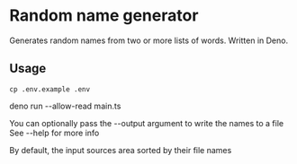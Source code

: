 # Random name generator

Generates random names from two or more lists of words. Written in Deno.

## Usage

``cp .env.example .env``

deno run --allow-read main.ts

You can optionally pass the --output argument to write the names to a file
See --help for more info

By default, the input sources area sorted by their file names